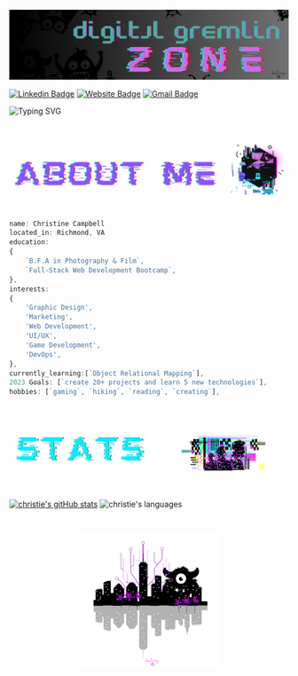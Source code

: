 ![banner](./branding/header.png)

[![Linkedin Badge](https://img.shields.io/badge/-hotpink?style=flat&logo=Linkedin&logoColor=white&link=https://www.linkedin.com/in/christiecamphoto/)](https://www.linkedin.com/in/christiecamphoto/)
[![Website Badge](https://img.shields.io/badge/-purple?style=flat&logo=Google-Chrome&logoColor=white&link=https://christiecamp.com)](https://christiecamp.com)
[![Gmail Badge](https://img.shields.io/badge/-skyblue?style=flat&logo=Gmail&logoColor=white&link=mailto:christiecamphoto@gmail.com)](mailto:christiecamphoto@gmail.com)

![Typing SVG](https://readme-typing-svg.demolab.com/?lines=hello+there;welcome+gremlins)

#
### ![about-me](./branding/1.png)

```javascript
name: Christine Campbell
located_in: Richmond, VA
education:
{
    `B.F.A in Photography & Film`,
    `Full-Stack Web Development Bootcamp`,
},
interests:
{
    'Graphic Design',
    'Marketing',
    'Web Development',
    'UI/UX',
    'Game Development',
    'DevOps',
},
currently_learning:[`Object Relational Mapping`],
2023 Goals: [`create 20+ projects and learn 5 new technologies`],
hobbies: [`gaming`, `hiking`, `reading`, `creating`],
```

#

### ![my-stats](./branding/2.png)



[![christie's gitHub stats](https://github-readme-stats.vercel.app/api?username=christiecamp&theme=synthwave)](https://github.com/christiecamp)
![christie's languages](https://github-readme-stats.vercel.app/api/top-langs?username=christiecamp&show_icons=true&locale=en&layout=compact&theme=synthwave)


<!-- ![Snake animation](https://github.com/christiecamp/christiecamp/blob/output/github-contribution-grid-snake.svg) -->

#


<p align="center">
<a href="https://www.christiecamp.com"><img height= 250px src ="./branding/logo.png"></a>
</p>